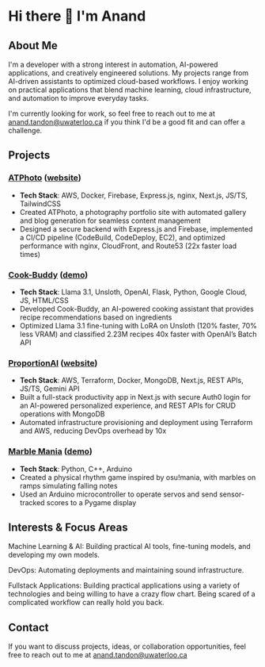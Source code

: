 # Hi there 👋 I'm Anand

## About Me

I'm a developer with a strong interest in automation, AI-powered applications, and creatively engineered solutions. My projects range from AI-driven assistants to optimized cloud-based workflows. I enjoy working on practical applications that blend machine learning, cloud infrastructure, and automation to improve everyday tasks.

I'm currently looking for work, so feel free to reach out to me at [anand.tandon@uwaterloo.ca](mailto:anand.tandon@uwaterloo.ca) if you think I'd be a good fit and can offer a challenge.

## Projects

### [ATPhoto](https://github.com/m3di0cre3/at_photo_frontend) ([website](https://atphoto.net))

- **Tech Stack**: AWS, Docker, Firebase, Express.js, nginx, Next.js, JS/TS, TailwindCSS
- Created ATPhoto, a photography portfolio site with automated gallery and blog generation for seamless content management
- Designed a secure backend with Express.js and Firebase, implemented a CI/CD pipeline (CodeBuild, CodeDeploy, EC2), and optimized performance with nginx, CloudFront, and Route53 (22x faster load times)

### [Cook-Buddy](https://github.com/DarrelFW321/Cook-Buddy) ([demo](https://www.youtube.com/watch?v=q-WvIjfFc7Q))

- **Tech Stack**: Llama 3.1, Unsloth, OpenAI, Flask, Python, Google Cloud, JS, HTML/CSS
- Developed Cook-Buddy, an AI-powered cooking assistant that provides recipe recommendations based on ingredients
- Optimized Llama 3.1 fine-tuning with LoRA on Unsloth (120% faster, 70% less VRAM) and classified 2.23M recipes 40x faster with OpenAI’s Batch API

### [ProportionAl](https://github.com/enxilium/proportion) ([website](https://proportionai.xyz))

- **Tech Stack**: AWS, Terraform, Docker, MongoDB, Next.js, REST APIs, JS/TS, Gemini API
- Built a full-stack productivity app in Next.js with secure Auth0 login for an AI-powered personalized experience, and REST APIs for CRUD operations with MongoDB
- Automated infrastructure provisioning and deployment using Terraform and AWS, reducing DevOps overhead by 10x

### [Marble Mania](https://github.com/m3di0cre3/MarbleMania) ([demo](https://2ly.link/23DHq))

- **Tech Stack**: Python, C++, Arduino
- Created a physical rhythm game inspired by osu!mania, with marbles on ramps simulating falling notes
- Used an Arduino microcontroller to operate servos and send sensor-tracked scores to a Pygame display


## Interests & Focus Areas

Machine Learning & AI: Building practical AI tools, fine-tuning models, and developing my own models.

DevOps: Automating deployments and maintaining sound infrastructure.

Fullstack Applications: Building practical applications using a variety of technologies and being willing to have a crazy flow chart. Being scared of a complicated workflow can really hold you back.


## Contact

If you want to discuss projects, ideas, or collaboration opportunities, feel free to reach out to me at [anand.tandon@uwaterloo.ca](mailto:anand.tandon@uwaterloo.ca)
